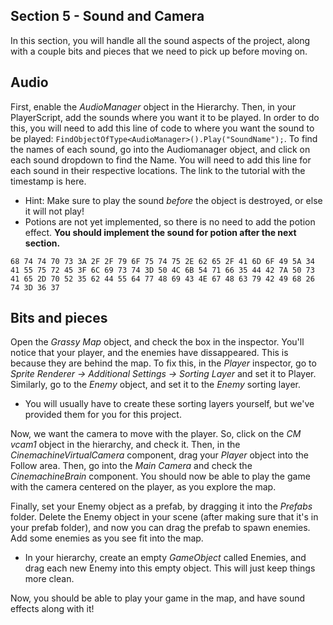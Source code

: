 ## Section 5 - Sound and Camera

In this section, you will handle all the sound aspects of the project, along with a couple bits and pieces that we need to pick up before moving on.


## Audio



First, enable the *AudioManager* object in the Hierarchy. Then, in your PlayerScript, add the sounds where you want it to be played. In order to do this, you will need to add this line of code to where you want the sound to be played: `FindObjectOfType<AudioManager>().Play("SoundName");`. To find the names of each sound, go into the Audiomanager object, and click on each sound dropdown to find the Name. You will need to add this line for each sound in their respective locations. The link to the tutorial with the timestamp is here.
- Hint: Make sure to play the sound *before* the object is destroyed, or else it will not play!
- Potions are not yet implemented, so there is no need to add the potion effect. **You should implement the sound for potion after the next section.**

```68 74 74 70 73 3A 2F 2F 79 6F 75 74 75 2E 62 65 2F 41 6D 6F 49 5A 34 41 55 75 72 45 3F 6C 69 73 74 3D 50 4C 6B 54 71 66 35 44 42 7A 50 73 41 65 2D 70 52 35 62 44 55 64 77 48 69 43 4E 67 48 63 79 42 49 68 26 74 3D 36 37```


## Bits and pieces


Open the *Grassy Map* object, and check the box in the inspector. You'll notice that your player, and the enemies have dissappeared. This is because they are behind the map.  To fix this, in the *Player* inspector, go to *Sprite Renderer -> Additional Settings -> Sorting Layer* and set it to Player. Similarly, go to the *Enemy* object, and set it to the *Enemy* sorting layer.
- You will usually have to create these sorting layers yourself, but we've provided them for you for this project.


Now, we want the camera to move with the player. So, click on the *CM vcam1* object in the hierarchy, and check it. Then, in the *CinemachineVirtualCamera* component, drag your *Player* object into the Follow area. Then, go into the *Main Camera* and check the *CinemachineBrain* component. You should now be able to play the game with the camera centered on the player, as you explore the map.


Finally, set your Enemy object as a prefab, by dragging it into the *Prefabs* folder. Delete the Enemy object in your scene (after making sure that it's in your prefab folder), and now you can drag the prefab to spawn enemies. Add some enemies as you see fit into the map.
- In your hierarchy, create an empty *GameObject* called Enemies, and drag each new Enemy into this empty object. This will just keep things more clean.

Now, you should be able to play your game in the map, and have sound effects along with it! 